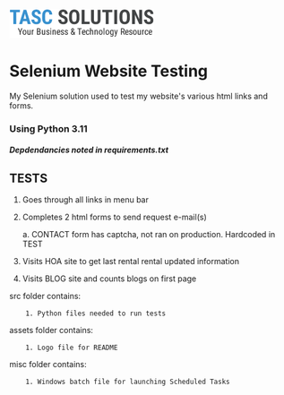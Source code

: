 ![TASCS LOGO](./assets/logo.png)

# Selenium Website Testing
My Selenium solution used to test my website's various html links and forms.

### Using Python 3.11 

#### *Depdendancies noted in requirements.txt*

## TESTS

1. Goes through all links in menu bar
2. Completes 2 html forms to send request e-mail(s)

   a. CONTACT form has captcha, not ran on production. Hardcoded in TEST

4. Visits HOA site to get last rental rental updated information 
4. Visits BLOG site and counts blogs on first page 

src folder contains: 

        1. Python files needed to run tests

assets folder contains:

        1. Logo file for README

misc folder contains: 

        1. Windows batch file for launching Scheduled Tasks 
